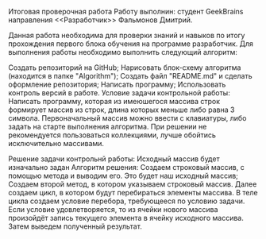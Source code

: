 Итоговая проверочная работа
Работу выполнин: студент GeekBrains направления <<Разработчик>> Фальмонов Дмитрий.

Данная работа необходима для проверки знаний и навыков по итогу прохождения первого блока обучения на программе разработчик.
Для выполнения работы необходимо выполнить следующий алгоритм:

Создать репозиторий на GitHub;
Нарисовать блок-схему алгоритма (находится в папке "Algorithm");
Создать файл "README.md" и сделать оформление репозитория;
Написать программу;
Использовать контроль версий в работе.
Условие задачи контрольной работы:
Написать программу, которая из имеюшегося массива строк формирует массив из строк, длина которых меньше либо равна 3 символа. Первоначальный массив можно ввести с клавиатуры, либо задать на старте выполнения алгоритма. При решении не рекомендуется пользоваться коллекциями, лучше обойтись исключительно массивами.

Решение задачи контрольнй работы:
Исходный массив будет изначально задан 
Алгоритм решения:
Создаем строковый массив, с помощью метода и выводим его. Это будет наш исходный массив;
Создаем второй метод, в котором указываем строковый массив.
Далее создаем цикл, в котором будут перебираться элементы массива.
В теле цикла создаем условие перебора, требующееся по условию задачи.
Если условие удовлетворяется, то из ячейки нового массива произойдёт запись текущего элемента в ячейку исходного массива.
Затем выведем полученный результат.
